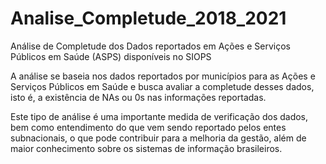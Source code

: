 # Analise_Completude_2018_2021
Análise de Completude dos Dados reportados em Ações e Serviços Públicos em Saúde (ASPS) disponíveis no SIOPS

A análise se baseia nos dados reportados por municípios para as Ações e Serviços Públicos em Saúde e busca avaliar a completude desses dados, isto é, a existência de NAs ou 0s nas informações reportadas.

Este tipo de análise é uma importante medida de verificação dos dados, bem como entendimento do que vem sendo reportado pelos entes subnacionais, o que pode contribuir para a melhoria da gestão, além de maior conhecimento sobre os sistemas de informação brasileiros. 
